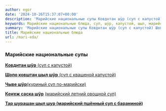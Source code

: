 ```yaml
---
author: egor
date: '2024-10-26T15:37:07+00:00'
description: 'Марийские национальные супы Ковднтан шÿр (суп с капустой) Шопо ковштан шыл шÿр (суп с квашеной капустой) Чыве шÿр(куриный суп по-марийски)'
keywords: Марийские национальные блюда, суп, шÿр, капустой, шыл, марийский, марийские, национальные, супы, ковднтан, шопо, ковштан, квашеной, чыве, куриный, марийски
summary: 'Марийские национальные супы Ковднтан шÿр (суп с капустой) Шопо ковштан шыл  шÿр (суп с квашеной капустой) Чыве шÿр(куриный суп по-марийски)'
title: Марийские национальные блюда
url: /mari-eda/
---
```


### Марийские национальные супы

 [**Ковднтан шÿр** (суп с капустой)](/kovdntan-shur/)

[**Шопо ковштан шыл шÿр** (суп с квашеной капустой)](/shopo-kovshtan-shyl-shur/)

 [**Чыве шÿр**(куриный суп по-марийски)](/chyve-shur/)

**[Кеҥеж саска шÿр](/kenezh-saska-shyr/)** [(марийский летний овощной суп)](/kenezh-saska-shyr/)

 [**Тар шурашан шыл шур (марийский пшённый суп с бараниной)**](/tar-shurashan-shyl-shur/)